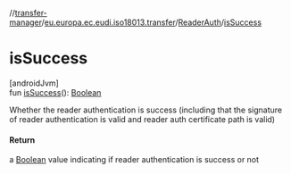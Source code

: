 //[transfer-manager](../../../index.md)/[eu.europa.ec.eudi.iso18013.transfer](../index.md)/[ReaderAuth](index.md)/[isSuccess](is-success.md)

# isSuccess

[androidJvm]\
fun [isSuccess](is-success.md)(): [Boolean](https://kotlinlang.org/api/latest/jvm/stdlib/kotlin/-boolean/index.html)

Whether the reader authentication is success (including that the signature of reader authentication is valid and reader auth certificate path is valid)

#### Return

a [Boolean](https://kotlinlang.org/api/latest/jvm/stdlib/kotlin/-boolean/index.html) value indicating if reader authentication is success or not
